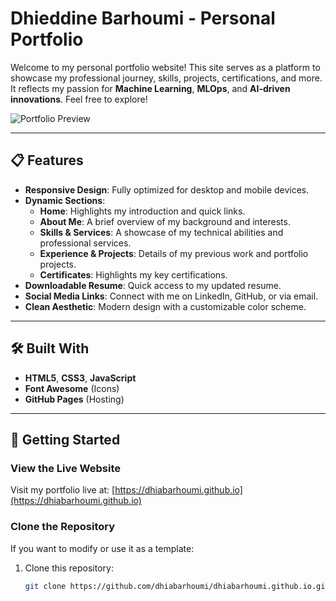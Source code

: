 # **Dhieddine Barhoumi - Personal Portfolio**

Welcome to my personal portfolio website! This site serves as a platform to showcase my professional journey, skills, projects, certifications, and more. It reflects my passion for **Machine Learning**, **MLOps**, and **AI-driven innovations**. Feel free to explore!

![Portfolio Preview](https://dhiabarhoumi.github.io/assets/preview-image.png) <!-- Replace this with an actual preview image or remove it -->

---

## **📋 Features**

- **Responsive Design**: Fully optimized for desktop and mobile devices.
- **Dynamic Sections**:
  - **Home**: Highlights my introduction and quick links.
  - **About Me**: A brief overview of my background and interests.
  - **Skills & Services**: A showcase of my technical abilities and professional services.
  - **Experience & Projects**: Details of my previous work and portfolio projects.
  - **Certificates**: Highlights my key certifications.
- **Downloadable Resume**: Quick access to my updated resume.
- **Social Media Links**: Connect with me on LinkedIn, GitHub, or via email.
- **Clean Aesthetic**: Modern design with a customizable color scheme.

---

## **🛠️ Built With**

- **HTML5**, **CSS3**, **JavaScript**
- **Font Awesome** (Icons)
- **GitHub Pages** (Hosting)

---

## **🚀 Getting Started**

### **View the Live Website**
Visit my portfolio live at: [https://dhiabarhoumi.github.io](https://dhiabarhoumi.github.io)

### **Clone the Repository**
If you want to modify or use it as a template:

1. Clone this repository:
   ```bash
   git clone https://github.com/dhiabarhoumi/dhiabarhoumi.github.io.git
